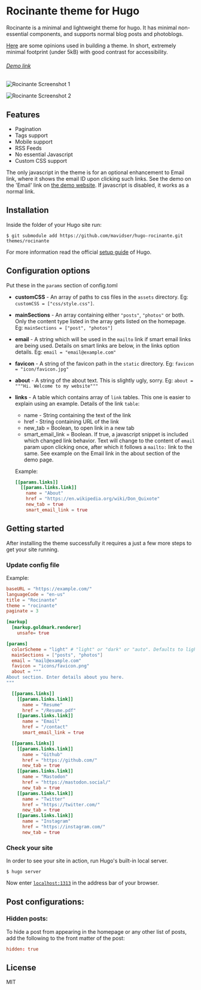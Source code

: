 # Rocinante theme for Hugo

Rocinante is a minimal and lightweight theme for hugo. It has minimal non-essential components, and supports normal blog posts and photoblogs.

[Here][1] are some opinions used in building a theme. In short, extremely minimal footprint (under 5kB) with good contrast for accessibility.

######  [Demo link](https://sidverma.io/hugo-rocinante/)

![Rocinante Screenshot 1](https://raw.githubusercontent.com/mavidser/hugo-rocinante/master/images/tn.png)

![Rocinante Screenshot 2](https://raw.githubusercontent.com/mavidser/hugo-rocinante/master/images/screenshot.png)

## Features

- Pagination
- Tags support
- Mobile support
- RSS Feeds
- No essential Javascript
- Custom CSS support

The only javascript in the theme is for an optional enhancement to Email link, where it shows the email ID upon clicking such links. See the demo on the 'Email' link on [the demo website](https://sidverma.io/hugo-rocinante/). If javascript is disabled, it works as a normal link.

## Installation

Inside the folder of your Hugo site run:

    $ git submodule add https://github.com/mavidser/hugo-rocinante.git themes/rocinante

For more information read the official [setup guide](//gohugo.io/overview/installing/) of Hugo.

## Configuration options

Put these in the `params` section of config.toml

- **customCSS** - An array of paths to css files in the `assets` directory. Eg: `customCSS = ["css/style.css"]`.
- **mainSections** - An array containing either `"posts"`, `"photos"` or both. Only the content type listed in the array gets listed on the homepage. Eg: `mainSections = ["post", "photos"]`
- **email** - A string which will be used in the `mailto` link if smart email links are being used. Details on smart links are below, in the links option details. Eg: `email = "email@example.com"`
- **favicon** - A string of the favicon path in the `static` directory.  Eg: `favicon = "icon/favicon.jpg"`
- **about** - A string of the about text. This is slightly ugly, sorry. Eg: `about = """Hi. Welcome to my website"""`
- **links** - A table which contains array of `link` tables. This one is easier to explain using an example. Details of the link `table`:
  - name - String containing the text of the link
  - href - String containing URL of the link
  - new_tab = Boolean, to open link in a new tab
  - smart_email_link = Boolean. If true, a javascript snippet is included which changed link behavior. Text will change to the content of `email` param upon clicking once, after which it follows a `mailto:` link to the same. See example on the Email link in the about section of the demo page.

  Example:
  ```toml
  [[params.links]]
    [[params.links.link]]
      name = "About"
      href = "https://en.wikipedia.org/wiki/Don_Quixote"
      new_tab = true
      smart_email_link = true
  ```

## Getting started

After installing the theme successfully it requires a just a few more steps to get your site running.

### Update config file

Example:

```toml
baseURL = "https://example.com/"
languageCode = "en-us"
title = "Rocinante"
theme = "rocinante"
paginate = 3

[markup]
  [markup.goldmark.renderer]
    unsafe= true

[params]
  colorScheme = "light" # "light" or "dark" or "auto". Defaults to light.
  mainSections = ["posts", "photos"]
  email = "mail@example.com"
  favicon = "icons/favicon.png"
  about = """
About section. Enter details about you here.
"""

  [[params.links]]
    [[params.links.link]]
      name = "Resume"
      href = "/Resume.pdf"
    [[params.links.link]]
      name = "Email"
      href = "/contact"
      smart_email_link = true

  [[params.links]]
    [[params.links.link]]
      name = "Github"
      href = "https://github.com/"
      new_tab = true
    [[params.links.link]]
      name = "Mastodon"
      href = "https://mastodon.social/"
      new_tab = true
    [[params.links.link]]
      name = "Twitter"
      href = "https://twitter.com/"
      new_tab = true
    [[params.links.link]]
      name = "Instagram"
      href = "https://instagram.com/"
      new_tab = true
```

### Check your site

In order to see your site in action, run Hugo's built-in local server.

`$ hugo server`

Now enter [`localhost:1313`](http://localhost:1313/) in the address bar of your browser.

## Post configurations:

### Hidden posts:

To hide a post from appearing in the homepage or any other list of posts, add the following to the front matter of the post:

```toml
hidden: true
```

## License

MIT

[1]: https://sidverma.io/2020/03/07/website-updates#the-theme